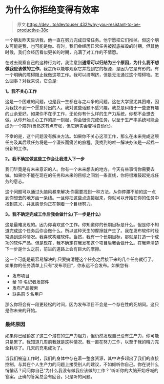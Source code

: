 # 为什么你拒绝变得有效率

> 原文:[https://dev . to/devtouser 432/why-you-resistant-to-be-productive-38c](https://dev.to/devtouser432/why-youre-resistant-to-being-productive-38c)

一个朋友昨天告诉我，他一直在努力完成日常任务。他宁愿把它们推掉。但这个朋友可能是我，也可能是你。有时，我们会经历日常任务被彻底摧毁的时期，但其他时候，我们会经历看似更长的时期，充满了对工作的不情愿。

在过去观察自己的这种行为时，我注意到**通常可以归结为三个原因，为什么我不想做我应该做的工作**。我之所以能够观察它并找到它的根源，是因为它是有形的。有一个明确的障碍阻止我做这项工作。我可以挤啊挤，但是无法通过这个障碍物。怎么回事？对我来说，它总是:

**1。我不关心工作**

这是一个困难的问题，也是我一生都在与之斗争的问题。这在大学里尤其困难，因为我找不到一个愿意付出的人。我对这些话题不感兴趣，我总是纠结于一些更有趣的业余爱好。如果你不在乎工作，无论你有什么样的生产力系统，你都不会想去做。从你开始关心工作的那一刻起，你会很快完成任务，以至于生产率系统可能会成为一个障碍(当然这有点夸张，但它确实会变得自动化)。

不幸的是，这个问题没有解决方法。如果你不关心这项工作，那么在未来完成这项任务及其后续任务将是一个漫长而痛苦的旅程。我找到的唯一解决办法是一起找一份新的工作。

**2。我不确定做这些工作会让我进入下一步**

我们毕竟是有未来意识的人。你有一个未来想去的地方。今天有些事情你需要去做。如果你不能在现在的任务和未来的目标之间划一条直线，你将很难鼓起完成任务的意志。

这个问题可以通过头脑风暴来解决:你需要找到一种方法，从你停滞不前的这一点到你想去的地方画一条线。一旦你把这些点连接起来，你就可以开始在你的任务中找到意义，并且感觉你正在朝着一个目标努力。

**3。我不确定完成工作后我会做什么(下一步是什么)**

这是最难发现的。因为你喜欢这个工作。你知道你的长期目标是什么。但是你不知道完成这个任务后你会做什么。所以这种天生的摩擦就产生了。我在发布软件时经常遇到这种情况。我喜欢构建软件。当然，我有一个长期目标，那就是打造一个成功的软件产品。但是现在，我不确定在我发布这个项目后我会做什么。在我弄清楚下一步是什么之前，前进的道路上会有巨大的摩擦。

这一个可能是最容易解决的:只要搞清楚这个任务之后接下来的几个任务就行了。如果你的任务清单上只有“发布项目”，你永远不会发布。如果您有:

*   发布项目
*   给 10 名记者发邮件
*   发布产品搜索
*   联系前 5 名用户

那么你将会有一段更轻松的时间，因为发布项目不会是一个存在性的死胡同。这只是你未来的开始。

### [](#the-final-reason)最终原因

如果你已经锁定了这三个潜在的生产力阻力，但仍然发现自己没有生产力，你可能只是累了。我知道几周前我就是这种情况。我一直在努力工作，以至于我的精力完全耗尽了。几天的充电成功了。

当我们被迫工作时，我们的身体中存在着一整套资源，其中许多超出了我们的直接控制。与其在个人生产力的问题上接受别人的建议，不如倾听你自己。你在说什么悄悄话？问问你自己“为什么我没有做我应该做的工作？”听听你的大脑开始呼喊的答案。正确的答案总会有回音。只是听的问题。